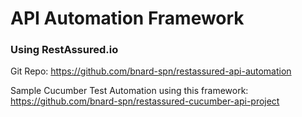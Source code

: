 # API Automation Framework
### Using RestAssured.io

Git Repo: https://github.com/bnard-spn/restassured-api-automation

Sample Cucumber Test Automation using this framework: https://github.com/bnard-spn/restassured-cucumber-api-project